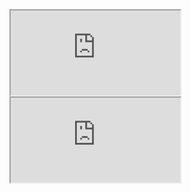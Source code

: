 <iframe src="https://pavly-gerges.github.io/pavly-gerges/lib/header.html" allowfullscreen>
</iframe>


<iframe src="https://pavly-gerges.github.io/pavly-gerges/lib/footer.html" allowfullscreen>
</iframe>

